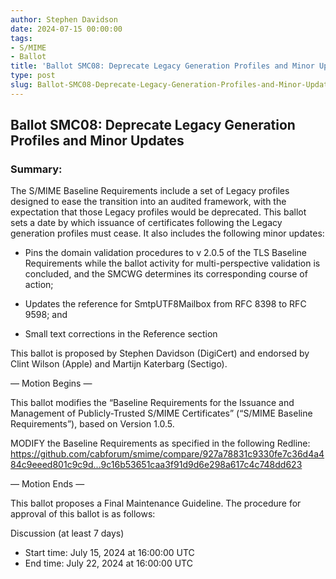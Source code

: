 ```yaml
---
author: Stephen Davidson
date: 2024-07-15 00:00:00
tags:
- S/MIME
- Ballot
title: 'Ballot SMC08: Deprecate Legacy Generation Profiles and Minor Updates'
type: post
slug: Ballot-SMC08-Deprecate-Legacy-Generation-Profiles-and-Minor-Updates 
---
```


## Ballot SMC08: Deprecate Legacy Generation Profiles and Minor Updates 

### Summary: 

The S/MIME Baseline Requirements include a set of Legacy profiles designed to ease the transition into an audited framework, with the expectation that those Legacy profiles would be deprecated.  This ballot sets a date by which issuance of certificates following the Legacy generation profiles must cease.  It also includes the following minor updates:

* Pins the domain validation procedures to v 2.0.5 of the TLS Baseline Requirements while the ballot activity for multi-perspective validation is concluded, and the SMCWG determines its corresponding course of action;

* Updates the reference for SmtpUTF8Mailbox from RFC 8398 to RFC 9598; and

* Small text corrections in the Reference section

This ballot is proposed by Stephen Davidson (DigiCert) and endorsed by Clint Wilson (Apple) and Martijn Katerbarg (Sectigo).

— Motion Begins —

This ballot modifies the “Baseline Requirements for the Issuance and Management of Publicly-Trusted S/MIME Certificates” (“S/MIME Baseline Requirements”), based on Version 1.0.5.

MODIFY the Baseline Requirements as specified in the following Redline: https://github.com/cabforum/smime/compare/927a78831c9330fe7c36d4a484c9eeed801c9c9d...9c16b53651caa3f91d9d6e298a617c4c748dd623 

— Motion Ends —

This ballot proposes a Final Maintenance Guideline. The procedure for approval of this ballot is as follows:

Discussion (at least 7 days)

* Start time: July 15, 2024 at 16:00:00 UTC
* End time: July 22, 2024 at 16:00:00 UTC
